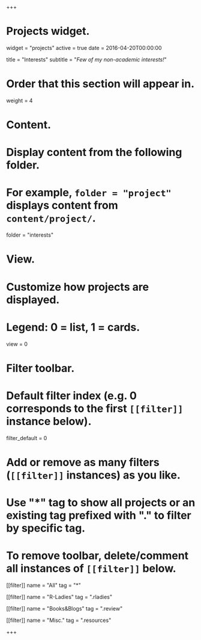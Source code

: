 +++
# Projects widget.
widget = "projects"
active = true
date = 2016-04-20T00:00:00

title = "Interests"
subtitle = "*Few of my non-academic interests!*"

# Order that this section will appear in.
weight = 4

# Content.
# Display content from the following folder.
# For example, `folder = "project"` displays content from `content/project/`.
folder = "interests"

# View.
# Customize how projects are displayed.
# Legend: 0 = list, 1 = cards.
view = 0

# Filter toolbar.

# Default filter index (e.g. 0 corresponds to the first `[[filter]]` instance below).
filter_default = 0

# Add or remove as many filters (`[[filter]]` instances) as you like.
# Use "*" tag to show all projects or an existing tag prefixed with "." to filter by specific tag.
# To remove toolbar, delete/comment all instances of `[[filter]]` below.
[[filter]]
  name = "All"
  tag = "*"

[[filter]]
  name = "R-Ladies"
  tag = ".rladies"

[[filter]]
  name = "Books&Blogs"
  tag = ".review"

[[filter]]
  name = "Misc."
  tag = ".resources"

+++

